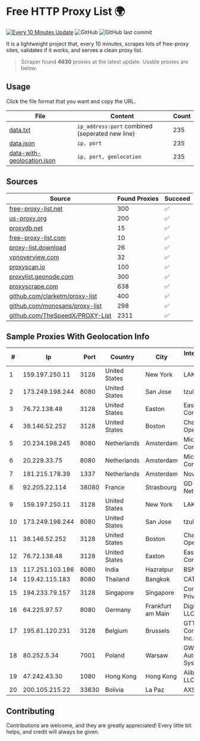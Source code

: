 
# Free HTTP Proxy List 🌍

[![Every 10 Minutes Update](https://github.com/mertguvencli/http-proxy-list/actions/workflows/main.yml/badge.svg?branch=main)](https://github.com/mertguvencli/http-proxy-list/actions/workflows/main.yml)
![GitHub](https://img.shields.io/github/license/mertguvencli/http-proxy-list)
![GitHub last commit](https://img.shields.io/github/last-commit/mertguvencli/http-proxy-list)

It is a lightweight project that, every 10 minutes, scrapes lots of free-proxy sites, validates if it works, and serves a clean proxy list.


> Scraper found **4630** proxies at the latest update. Usable proxies are below.

## Usage

Click the file format that you want and copy the URL.


|File|Content|Count|
|----|-------|-----|
|[data.txt](https://raw.githubusercontent.com/mertguvencli/http-proxy-list/main/proxy-list/data.txt)|`ip_address:port` combined (seperated new line)|235|
|[data.json](https://raw.githubusercontent.com/mertguvencli/http-proxy-list/main/proxy-list/data.json)|`ip, port`|235|
|[data-with-geolocation.json](https://raw.githubusercontent.com/mertguvencli/http-proxy-list/main/proxy-list/data-with-geolocation.json)|`ip, port, geolocation`|235|

## Sources

|Source|Found Proxies|Succeed|
|------|-------------|-------|
|[free-proxy-list.net](https://free-proxy-list.net)|300|✅|
|[us-proxy.org](https://www.us-proxy.org)|200|✅|
|[proxydb.net](http://proxydb.net)|15|✅|
|[free-proxy-list.com](https://free-proxy-list.com/?page=&port=&type%5B%5D=http&type%5B%5D=https&up_time=0&search=Search)|10|✅|
|[proxy-list.download](https://www.proxy-list.download/HTTP)|26|✅|
|[vpnoverview.com](https://vpnoverview.com/privacy/anonymous-browsing/free-proxy-servers)|32|✅|
|[proxyscan.io](https://www.proxyscan.io)|100|✅|
|[proxylist.geonode.com](https://proxylist.geonode.com/api/proxy-list?limit=300&page=1&sort_by=lastChecked&sort_type=desc&protocols=http,https)|300|✅|
|[proxyscrape.com](https://api.proxyscrape.com/v2/?request=displayproxies&protocol=http&timeout=10000&country=all&ssl=all&anonymity=all)|638|✅|
|[github.com/clarketm/proxy-list](https://raw.githubusercontent.com/clarketm/proxy-list/master/proxy-list-raw.txt)|400|✅|
|[github.com/monosans/proxy-list](https://raw.githubusercontent.com/monosans/proxy-list/main/proxies/http.txt)|298|✅|
|[github.com/TheSpeedX/PROXY-List](https://raw.githubusercontent.com/TheSpeedX/PROXY-List/master/http.txt)|2311|✅|


## Sample Proxies With Geolocation Info

|#|Ip|Port|Country|City|Internet Service Provider|
|-|--|----|-------|----|-------------------------|
|1|159.197.250.11|3128|United States|New York|LAKSH|
|2|173.249.198.244|8080|United States|San Jose|tzulo, inc.|
|3|76.72.138.48|3128|United States|Easton|Easton Utilities Commission|
|4|38.146.52.252|3128|United States|Boston|Charles River Operation|
|5|20.234.198.245|8080|Netherlands|Amsterdam|Microsoft Corporation|
|6|20.229.33.75|8080|Netherlands|Amsterdam|Microsoft Corporation|
|7|181.215.178.39|1337|Netherlands|Amsterdam|NovoServe B.V.|
|8|92.205.22.114|38080|France|Strasbourg|GD MASS Network|
|9|159.197.250.11|3128|United States|New York|LAKSH|
|10|173.249.198.244|8080|United States|San Jose|tzulo, inc.|
|11|38.146.52.252|3128|United States|Boston|Charles River Operation|
|12|76.72.138.48|3128|United States|Easton|Easton Utilities Commission|
|13|117.251.103.186|8080|India|Hazratpur|BSNL Internet|
|14|119.42.115.183|8080|Thailand|Bangkok|CAT-BB|
|15|194.233.79.157|3128|Singapore|Singapore|Contabo Asia Private Limited|
|16|64.225.97.57|8080|Germany|Frankfurt am Main|DigitalOcean, LLC|
|17|195.81.120.231|3128|Belgium|Brussels|GTT Communications Inc.|
|18|80.252.5.34|7001|Poland|Warsaw|GWNET Autonomus System|
|19|47.242.43.30|1080|Hong Kong|Hong Kong|Alibaba.com LLC|
|20|200.105.215.22|33630|Bolivia|La Paz|AXS Bolivia S. A.|



## Contributing

Contributions are welcome, and they are greatly appreciated! Every
little bit helps, and credit will always be given.

